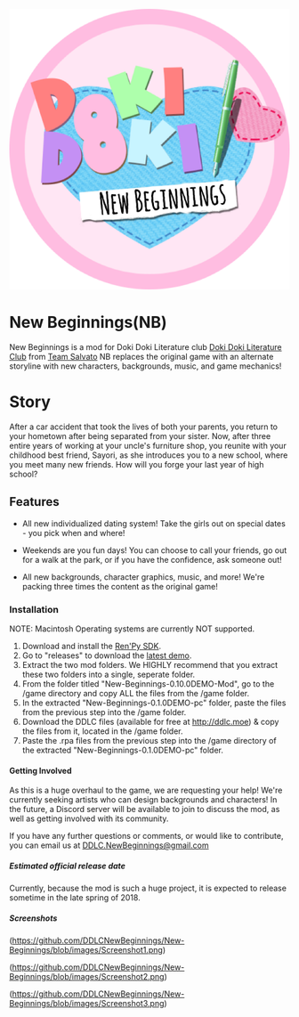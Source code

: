 ![New Beginnings](https://github.com/DDLCNewBeginnings/New-Beginnings/blob/images/NewBeginningsLogo.PNG)

# New Beginnings(NB)
New Beginnings is a mod for Doki Doki Literature club [Doki Doki Literature Club](https://www.ddlc.moe) from [Team Salvato](http://teamsalvato.com/) NB replaces the original game with an alternate storyline with new characters, backgrounds, music, and game mechanics!

# Story

After a car accident that took the lives of both your parents, you return to your hometown after being separated from your sister. Now, after three entire years of working at your uncle's furniture shop, you reunite with your childhood best friend, Sayori, as she introduces you to a new school, where you meet many new friends. How will you forge your last year of high school?

## Features

* All new individualized dating system! Take the girls out on special dates - you pick when and where!

* Weekends are you fun days! You can choose to call your friends, go out for a walk at the park, or if you have the confidence, ask someone out!

* All new backgrounds, character graphics, music, and more! We're packing three times the content as the original game!

### Installation
NOTE: Macintosh Operating systems are currently NOT supported.
1. Download and install the [Ren'Py SDK](https://www.renpy.org/latest.html).
2. Go to "releases" to download the [latest demo](https://github.com/DDLCNewBeginnings/New-Beginnings/tree/releases). 
3. Extract the two mod folders. We HIGHLY recommend that you extract these two folders into a single, seperate folder.
4. From the folder titled "New-Beginnings-0.10.0DEMO-Mod", go to the /game directory and copy ALL the files from the /game folder.
5. In the extracted "New-Beginnings-0.1.0DEMO-pc" folder, paste the files from the previous step into the /game folder.
6. Download the DDLC files (available for free at http://ddlc.moe) & copy the files from it, located in the /game folder.
7. Paste the .rpa files from the previous step into the /game directory of the extracted "New-Beginnings-0.1.0DEMO-pc" folder.

#### Getting Involved

As this is a huge overhaul to the game, we are requesting your help! We're currently seeking artists who can design backgrounds and characters! In the future, a Discord server will be available to join to discuss the mod, as well as getting involved with its community. 

If you have any further questions or comments, or would like to contribute, you can email us at [DDLC.NewBeginnings@gmail.com](https://www.DDLC.NewBeginnings@gmail.com)

##### Estimated official release date

Currently, because the mod is such a huge project, it is expected to release sometime in the late spring of 2018.

##### Screenshots

(https://github.com/DDLCNewBeginnings/New-Beginnings/blob/images/Screenshot1.png)

(https://github.com/DDLCNewBeginnings/New-Beginnings/blob/images/Screenshot2.png)

(https://github.com/DDLCNewBeginnings/New-Beginnings/blob/images/Screenshot3.png)
